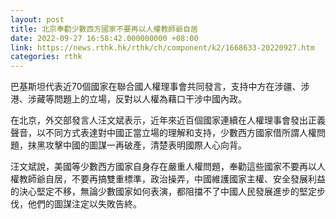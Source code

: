 ```yaml
---
layout: post
title: 北京奉勸少數西方國家不要再以人權教師爺自居
date: 2022-09-27 16:58:42.000000000 +08:00
link: https://news.rthk.hk/rthk/ch/component/k2/1668633-20220927.htm
categories: rthk
---
```


巴基斯坦代表近70個國家在聯合國人權理事會共同發言，支持中方在涉疆、涉港、涉藏等問題上的立場，反對以人權為藉口干涉中國內政。

在北京，外交部發言人汪文斌表示，近年來近百個國家連續在人權理事會發出正義聲音，以不同方式表達對中國正當立場的理解和支持，少數西方國家借所謂人權問題，抹黑攻擊中國的圖謀一再破產，清楚表明國際人心向背。

汪文斌說，美國等少數西方國家自身存在嚴重人權問題，奉勸這些國家不要再以人權教師爺自居，不要再搞雙重標準，政治操弄，中國維護國家主權、安全發展利益的決心堅定不移，無論少數國家如何表演，都阻擋不了中國人民發展進步的堅定步伐，他們的圖謀注定以失敗告終。
